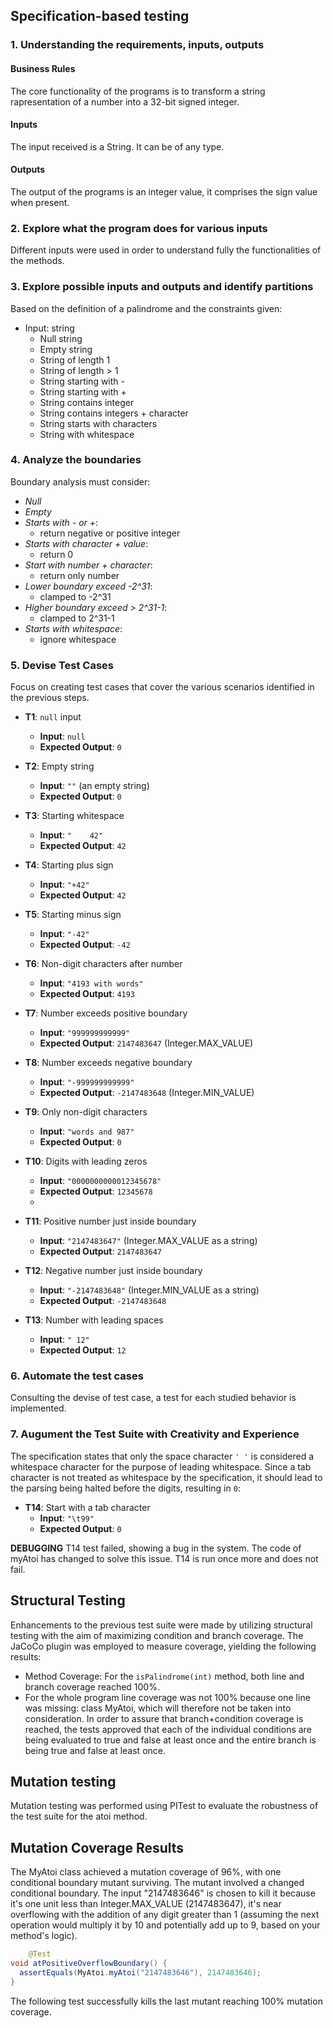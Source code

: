## Specification-based testing
### 1. Understanding the requirements, inputs, outputs
#### Business Rules
The core functionality of the programs is to transform a string rapresentation of a number into a 32-bit signed integer. 
#### Inputs
The input received is a String. It can be of any type.

#### Outputs
The output of the programs is an integer value, it comprises the sign value when present.

### 2. Explore what the program does for various inputs
Different inputs were used in order to understand fully the functionalities of the methods.

### 3. Explore possible inputs and outputs and identify partitions
Based on the definition of a palindrome and the constraints given:

- Input: string 
    - Null string
    - Empty string
    - String of length 1
    - String of length > 1
    - String starting with -
    - String starting with +
    - String contains integer
    - String contains integers + character
    - String starts with characters
    - String with whitespace

### 4. Analyze the boundaries
Boundary analysis must consider:

- _Null_
- _Empty_
- _Starts with - or +_:  
  - return negative or positive integer  
- _Starts with character + value_:  
  - return 0
- _Start with number + character_:  
  - return only number
- _Lower boundary exceed -2^31_:  
  - clamped to -2^31
- _Higher boundary exceed > 2^31-1_:  
  - clamped to 2^31-1
- _Starts with whitespace_:  
  - ignore whitespace

### 5. Devise Test Cases
Focus on creating test cases that cover the various scenarios identified in the previous steps.
- **T1**: `null` input
  - **Input**: `null`
  - **Expected Output**: `0`

- **T2**: Empty string
  - **Input**: `""` (an empty string)
  - **Expected Output**: `0`

- **T3**: Starting whitespace
  - **Input**: `"    42"`
  - **Expected Output**: `42`

- **T4**: Starting plus sign
  - **Input**: `"+42"`
  - **Expected Output**: `42`

- **T5**: Starting minus sign
  - **Input**: `"-42"`
  - **Expected Output**: `-42`

- **T6**: Non-digit characters after number
  - **Input**: `"4193 with words"`
  - **Expected Output**: `4193`

- **T7**: Number exceeds positive boundary
  - **Input**: `"999999999999"`
  - **Expected Output**: `2147483647` (Integer.MAX_VALUE)

- **T8**: Number exceeds negative boundary
  - **Input**: `"-999999999999"`
  - **Expected Output**: `-2147483648` (Integer.MIN_VALUE)

- **T9**: Only non-digit characters
  - **Input**: `"words and 987"`
  - **Expected Output**: `0`

- **T10**: Digits with leading zeros
  - **Input**: `"0000000000012345678"`
  - **Expected Output**: `12345678`
  - 
- **T11**: Positive number just inside boundary
  - **Input**: `"2147483647"` (Integer.MAX_VALUE as a string)
  - **Expected Output**: `2147483647`
  
- **T12**: Negative number just inside boundary
  - **Input**: `"-2147483648"` (Integer.MIN_VALUE as a string)
  - **Expected Output**: `-2147483648`
  
- **T13**: Number with leading spaces
  - **Input**: `" 12"`
  - **Expected Output**: `12`


### 6. Automate the test cases
Consulting the devise of test case, a test for each studied behavior is implemented.
### 7. Augument the Test Suite with Creativity and Experience
The specification states that only the space character `' '` is considered a whitespace character for the purpose of leading whitespace. Since a tab character is not treated as whitespace by the specification, it should lead to the parsing being halted before the digits, resulting in `0`:  
- **T14**: Start with a tab character
  - **Input**: `"\t99"`
  - **Expected Output**: `0`

 **DEBUGGING**
T14 test failed, showing a bug in the system. The code of myAtoi has changed to solve this issue. T14 is run once more and does not fail.
## Structural Testing
Enhancements to the previous test suite were made by utilizing structural testing with the aim of maximizing condition and branch coverage. The JaCoCo plugin was employed to measure coverage, yielding the following results:
- Method Coverage: For the `isPalindrome(int)` method, both line and branch coverage reached 100%.
- For the whole program line coverage was not 100% because one line was missing: class MyAtoi, which will therefore not be taken into consideration.
In order to assure that branch+condition coverage is reached, the tests approved that each of the individual conditions are being evaluated to true and false at least once and the entire branch is being true and false at least once.
## Mutation testing
Mutation testing was performed using PITest to evaluate the robustness of the test suite for the atoi method.

## Mutation Coverage Results

The MyAtoi class achieved a mutation coverage of 96%, with one conditional boundary mutant surviving. The mutant involved a changed conditional boundary.
The input "2147483646" is chosen to kill it because it's one unit less than Integer.MAX_VALUE (2147483647), it's near overflowing with the addition of any digit greater than 1 (assuming the next operation would multiply it by 10 and potentially add up to 9, based on your method's logic).
```java
    @Test
void atPositiveOverflowBoundary() {
  assertEquals(MyAtoi.myAtoi("2147483646"), 2147483646);
}
```
The following test successfully kills the last mutant reaching 100% mutation coverage.
